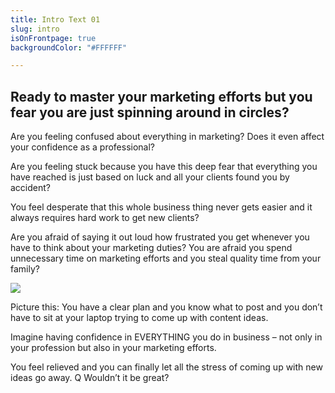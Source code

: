 ```yaml
---
title: Intro Text 01
slug: intro
isOnFrontpage: true
backgroundColor: "#FFFFFF"

---
```

## Ready to master your marketing efforts but you fear you are just spinning around in circles?

Are you feeling confused about everything in marketing? Does it even affect your confidence as a professional?

Are you feeling stuck because you have this deep fear that everything you have reached is just based on luck and all your clients found you by accident?

You feel desperate that this whole business thing never gets easier and it always requires hard work to get new clients?

Are you afraid of saying it out loud how frustrated you get whenever you have to think about your marketing duties? You are afraid you spend unnecessary time on marketing efforts and you steal quality time from your family?

![]( https://res.cloudinary.com/matenoemi/v1579962217/UShonlap/resized_noemi-43_adh4sf.jpg)

Picture this: You have a clear plan and you know what to post and you don’t have to sit at your laptop trying to come up with content ideas.

Imagine having confidence in EVERYTHING you do in business – not only in your profession but also in your marketing efforts.

You feel relieved and you can finally let all the stress of coming up with new ideas go away. Q Wouldn’t it be great?